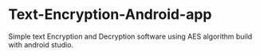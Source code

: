 # Text-Encryption-Android-app
Simple text Encryption and Decryption software using AES algorithm build with android studio.
